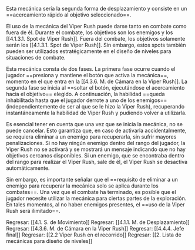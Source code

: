 
Esta mecánica sería la segunda forma de desplazamiento y consiste en un ==acercamiento rápido al objetivo seleccionado==. 

El uso de la mecánica del Viper Rush puede darse tanto en combate como fuera de él. Durante el combate, los objetivos son los enemigos y los [[4.1.3.1. Spot de Viper Rush]]. Fuera del combate, los objetivos solamente serán los [[4.1.3.1. Spot de Viper Rush]]. Sin embargo, estos spots también pueden ser utilizados estratégicamente en el diseño de niveles para situaciones de combate.

Esta mecánica consta de dos fases. La primera fase ocurre cuando el jugador ==presiona y mantiene el botón que activa la mecánica==, momento en el que entra en la [[4.3.6. M. de Cámara en la Viper Rush]]. La segunda fase se inicia al ==soltar el botón, ejecutándose el acercamiento hacia el objetivo== elegido. A continuación, la habilidad ==queda inhabilitada hasta que el jugador derrote a uno de los enemigos== (independientemente de ser al que se le hizo la Viper Rush), recuperando instantáneamente la habilidad de Viper Rush y pudiendo volver a utilizarla.

Es esencial tener en cuenta que una vez que se inicia la mecánica, no se puede cancelar. Esto garantiza que, en caso de activarla accidentalmente, se requiera eliminar a un enemigo para recuperarla, sin sufrir mayores penalizaciones. Si no hay ningún enemigo dentro del rango del jugador, la Viper Rush no se activará y se mostrará un mensaje indicando que no hay objetivos cercanos disponibles. Si un enemigo, que se encontraba dentro del rango para realizar el Viper Rush, sale de él, el Viper Rush se desactiva automáticamente.
  
Sin embargo, es importante señalar que el ==requisito de eliminar a un enemigo para recuperar la mecánica solo se aplica durante los combates==. Una vez que el combate ha terminado, es posible que el jugador necesite utilizar la mecánica para ciertas partes de la exploración. En tales momentos, al no haber enemigos presentes, el ==uso de la Viper Rush será ilimitado==.

Regresar: [[4.1. S. de Movimiento]]
Regresar: [[4.1.1. M. de Desplazamiento]]
Regresar: [[4.3.6. M. de Cámara en la Viper Rush]]
Regresar: [[4.4.4. Jefe final]]
Regresar: [[2.2 Viper Rush en el recorrido]]
Regresar: [[2. Lista de mecánicas para diseño de niveles]]